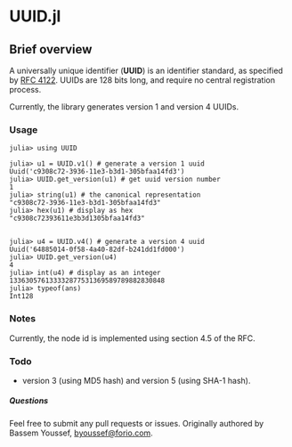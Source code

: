 # UUID.jl


## Brief overview

A universally unique identifier (**UUID**) is an identifier standard, as specified by [RFC 4122](http://www.ietf.org/rfc/rfc4122.txt). UUIDs are 128 bits long, and require no central registration process.

Currently, the library generates version 1 and version 4 UUIDs.

### Usage


    julia> using UUID

    julia> u1 = UUID.v1() # generate a version 1 uuid
    Uuid('c9308c72-3936-11e3-b3d1-305bfaa14fd3')
    julia> UUID.get_version(u1) # get uuid version number
    1
    julia> string(u1) # the canonical representation
    "c9308c72-3936-11e3-b3d1-305bfaa14fd3"
    julia> hex(u1) # display as hex
    "c9308c72393611e3b3d1305bfaa14fd3"


    julia> u4 = UUID.v4() # generate a version 4 uuid
    Uuid('64885014-0f58-4a40-82df-b241dd1fd000')
    julia> UUID.get_version(u4)
    4
    julia> int(u4) # display as an integer
    133630576133332877531369589789882830848
    julia> typeof(ans)
    Int128



### Notes
Currently, the node id is implemented using section 4.5 of the RFC.

### Todo
- version 3 (using MD5 hash) and version 5 (using SHA-1 hash).

##### Questions
Feel free to submit any pull requests or issues. Originally authored by Bassem Youssef, byoussef@forio.com.
